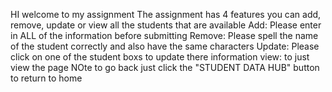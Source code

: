 HI welcome to my assignment
The assignment has 4 features you can add, remove, update or view all the students that are available 
Add: Please enter in ALL of the information before submitting
Remove: Please spell the name of the student correctly and also have the same characters
Update: Please click on one of the student boxs to update there information
view: to just view the page
NOte to go back just click the "STUDENT DATA HUB" button to return to home
